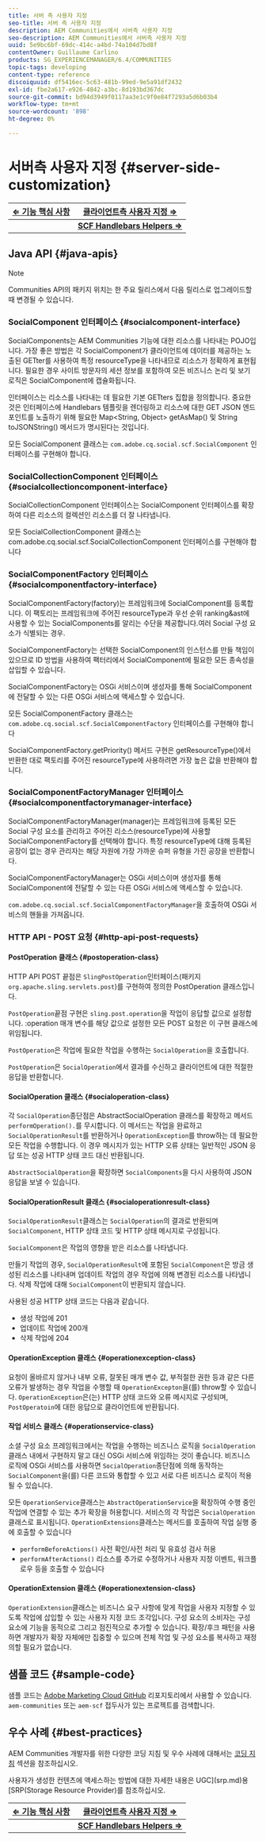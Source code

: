 ```yaml
---
title: 서버 측 사용자 지정
seo-title: 서버 측 사용자 지정
description: AEM Communities에서 서버측 사용자 지정
seo-description: AEM Communities에서 서버측 사용자 지정
uuid: 5e9bc6bf-69dc-414c-a4bd-74a104d7bd8f
contentOwner: Guillaume Carlino
products: SG_EXPERIENCEMANAGER/6.4/COMMUNITIES
topic-tags: developing
content-type: reference
discoiquuid: df5416ec-5c63-481b-99ed-9e5a91df2432
exl-id: fbe2a617-e926-4842-a3bc-8d193bd367dc
source-git-commit: bd94d3949f0117aa3e1c9f0e84f7293a5d6b03b4
workflow-type: tm+mt
source-wordcount: '898'
ht-degree: 0%

---
```


# 서버측 사용자 지정 {#server-side-customization}

| **[⇐ 기능 핵심 사항](essentials.md)** | **[클라이언트측 사용자 지정 ⇒](client-customize.md)** |
|---|---|
|  | **[SCF Handlebars Helpers ⇒](handlebars-helpers.md)** |

## Java API {#java-apis}

>[!NOTE]
>
>Communities API의 패키지 위치는 한 주요 릴리스에서 다음 릴리스로 업그레이드할 때 변경될 수 있습니다.

### SocialComponent 인터페이스 {#socialcomponent-interface}

SocialComponents는 AEM Communities 기능에 대한 리소스를 나타내는 POJO입니다. 가장 좋은 방법은 각 SocialComponent가 클라이언트에 데이터를 제공하는 노출된 GETter를 사용하여 특정 resourceType을 나타내므로 리소스가 정확하게 표현됩니다. 필요한 경우 사이트 방문자의 세션 정보를 포함하여 모든 비즈니스 논리 및 보기 로직은 SocialComponent에 캡슐화됩니다.

인터페이스는 리소스를 나타내는 데 필요한 기본 GETters 집합을 정의합니다. 중요한 것은 인터페이스에 Handlebars 템플릿을 렌더링하고 리소스에 대한 GET JSON 엔드포인트를 노출하기 위해 필요한 Map&lt;String, Object> getAsMap() 및 String toJSONString() 메서드가 명시된다는 것입니다.

모든 SocialComponent 클래스는 `com.adobe.cq.social.scf.SocialComponent` 인터페이스를 구현해야 합니다.

### SocialCollectionComponent 인터페이스 {#socialcollectioncomponent-interface}

SocialCollectionComponent 인터페이스는 SocialComponent 인터페이스를 확장하여 다른 리소스의 컬렉션인 리소스를 더 잘 나타냅니다.

모든 SocialCollectionComponent 클래스는 com.adobe.cq.social.scf.SocialCollectionComponent 인터페이스를 구현해야 합니다

### SocialComponentFactory 인터페이스 {#socialcomponentfactory-interface}

SocialComponentFactory(factory)는 프레임워크에 SocialComponent를 등록합니다. 이 팩토리는 프레임워크에 주어진 resourceType과 우선 순위 ranking&amp;ast에 사용할 수 있는 SocialComponents를 알리는 수단을 제공합니다.여러 Social 구성 요소가 식별되는 경우.

SocialComponentFactory는 선택한 SocialComponent의 인스턴스를 만들 책임이 있으므로 ID 방법을 사용하여 팩터리에서 SocialComponent에 필요한 모든 종속성을 삽입할 수 있습니다.

SocialComponentFactory는 OSGi 서비스이며 생성자를 통해 SocialComponent에 전달할 수 있는 다른 OSGi 서비스에 액세스할 수 있습니다.

모든 SocialComponentFactory 클래스는 `com.adobe.cq.social.scf.SocialComponentFactory` 인터페이스를 구현해야 합니다

SocialComponentFactory.getPriority() 메서드 구현은 getResourceType()에서 반환한 대로 팩토리를 주어진 resourceType에 사용하려면 가장 높은 값을 반환해야 합니다.

### SocialComponentFactoryManager 인터페이스 {#socialcomponentfactorymanager-interface}

SocialComponentFactoryManager(manager)는 프레임워크에 등록된 모든 Social 구성 요소를 관리하고 주어진 리소스(resourceType)에 사용할 SocialComponentFactory를 선택해야 합니다. 특정 resourceType에 대해 등록된 공장이 없는 경우 관리자는 해당 자원에 가장 가까운 슈퍼 유형을 가진 공장을 반환합니다.

SocialComponentFactoryManager는 OSGi 서비스이며 생성자를 통해 SocialComponent에 전달할 수 있는 다른 OSGi 서비스에 액세스할 수 있습니다.

`com.adobe.cq.social.scf.SocialComponentFactoryManager`을 호출하여 OSGi 서비스의 핸들을 가져옵니다.

### HTTP API - POST 요청 {#http-api-post-requests}

#### PostOperation 클래스 {#postoperation-class}

HTTP API POST 끝점은 `SlingPostOperation`인터페이스(패키지 `org.apache.sling.servlets.post`)를 구현하여 정의한 PostOperation 클래스입니다.

`PostOperation`끝점 구현은 `sling.post.operation`을 작업이 응답할 값으로 설정합니다. :operation 매개 변수를 해당 값으로 설정한 모든 POST 요청은 이 구현 클래스에 위임됩니다.

`PostOperation`은 작업에 필요한 작업을 수행하는 `SocialOperation`을 호출합니다.

`PostOperation`은 `SocialOperation`에서 결과를 수신하고 클라이언트에 대한 적절한 응답을 반환합니다.

#### SocialOperation 클래스 {#socialoperation-class}

각 `SocialOperation`종단점은 AbstractSocialOperation 클래스를 확장하고 메서드 `performOperation().`를 무시합니다. 이 메서드는 작업을 완료하고 `SocialOperationResult`를 반환하거나 `OperationException`를 throw하는 데 필요한 모든 작업을 수행합니다. 이 경우 메시지가 있는 HTTP 오류 상태는 일반적인 JSON 응답 또는 성공 HTTP 상태 코드 대신 반환됩니다.

`AbstractSocialOperation`을 확장하면 `SocialComponents`을 다시 사용하여 JSON 응답을 보낼 수 있습니다.

#### SocialOperationResult 클래스 {#socialoperationresult-class}

`SocialOperationResult`클래스는 `SocialOperation`의 결과로 반환되며 `SocialComponent`, HTTP 상태 코드 및 HTTP 상태 메시지로 구성됩니다.

`SocialComponent`은 작업의 영향을 받은 리소스를 나타냅니다.

만들기 작업의 경우, `SocialOperationResult`에 포함된 `SocialComponent`은 방금 생성된 리소스를 나타내며 업데이트 작업의 경우 작업에 의해 변경된 리소스를 나타냅니다. 삭제 작업에 대해 `SocialComponent`이 반환되지 않습니다.

사용된 성공 HTTP 상태 코드는 다음과 같습니다.

* 생성 작업에 201
* 업데이트 작업에 200개
* 삭제 작업에 204

#### OperationException 클래스 {#operationexception-class}

요청이 올바르지 않거나 내부 오류, 잘못된 매개 변수 값, 부적절한 권한 등과 같은 다른 오류가 발생하는 경우 작업을 수행할 때 `OperationExcepton`을(를) throw할 수 있습니다. `OperationException`은(는) HTTP 상태 코드와 오류 메시지로 구성되며, `PostOperatoin`에 대한 응답으로 클라이언트에 반환됩니다.

#### 작업 서비스 클래스 {#operationservice-class}

소셜 구성 요소 프레임워크에서는 작업을 수행하는 비즈니스 로직을 `SocialOperation`클래스 내에서 구현하지 말고 대신 OSGi 서비스에 위임하는 것이 좋습니다. 비즈니스 로직에 OSGi 서비스를 사용하면 `SocialOperation`종단점에 의해 동작하는 `SocialComponent`을(를) 다른 코드와 통합할 수 있고 서로 다른 비즈니스 로직이 적용될 수 있습니다.

모든 `OperationService`클래스는 `AbstractOperationService`을 확장하여 수행 중인 작업에 연결할 수 있는 추가 확장을 허용합니다. 서비스의 각 작업은 `SocialOperation`클래스로 표시됩니다. `OperationExtensions`클래스는 메서드를 호출하여 작업 실행 중에 호출할 수 있습니다

* `performBeforeActions()`
사전 확인/사전 처리 및 유효성 검사 허용
* `performAfterActions()`
리소스를 추가로 수정하거나 사용자 지정 이벤트, 워크플로우 등을 호출할 수 있습니다

#### OperationExtension 클래스 {#operationextension-class}

`OperationExtension`클래스는 비즈니스 요구 사항에 맞게 작업을 사용자 지정할 수 있도록 작업에 삽입할 수 있는 사용자 지정 코드 조각입니다. 구성 요소의 소비자는 구성 요소에 기능을 동적으로 그리고 점진적으로 추가할 수 있습니다. 확장/후크 패턴을 사용하면 개발자가 확장 자체에만 집중할 수 있으며 전체 작업 및 구성 요소를 복사하고 재정의할 필요가 없습니다.

## 샘플 코드 {#sample-code}

샘플 코드는 [Adobe Marketing Cloud GitHub](https://github.com/Adobe-Marketing-Cloud) 리포지토리에서 사용할 수 있습니다. `aem-communities` 또는 `aem-scf` 접두사가 있는 프로젝트를 검색합니다.

## 우수 사례 {#best-practices}

AEM Communities 개발자를 위한 다양한 코딩 지침 및 우수 사례에 대해서는 [코딩 지침](code-guide.md) 섹션을 참조하십시오.

사용자가 생성한 컨텐츠에 액세스하는 방법에 대한 자세한 내용은 UGC](srp.md)용 [SRP(Storage Resource Provider)를 참조하십시오.

| **[⇐ 기능 핵심 사항](essentials.md)** | **[클라이언트측 사용자 지정 ⇒](client-customize.md)** |
|---|---|
|  | **[SCF Handlebars Helpers ⇒](handlebars-helpers.md)** |
